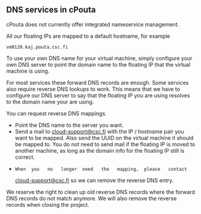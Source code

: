 ## DNS services in cPouta

cPouta does not currently offer integrated nameservice management.

All our floating IPs are mapped to a default hostname, for example

    vm0120.kaj.pouta.csc.fi

To use  your own DNS name  for your virtual machine,  simply configure
your own DNS server  to point the domain name to  the floating IP that
the virtual machine is using.

For most services these forward  DNS records are enough. Some services
also require reverse  DNS lookups to work. This means  that we have to
configure our  DNS server to  say that the  floating IP you  are using
resolves to the domain name your are using.

You can request reverse DNS mappings.

-   Point the DNS name to the server you want.
-   Send  a mail to cloud-support@csc.fi  with the IP /  hostname pair
    you want to  be mapped. Also send the UUID  on the virtual machine
    it  should be  mapped to.  You do  not need  to send  mail if  the
    floating IP  is moved to  another machine,  as long as  the domain
    info for the floating IP still is correct.
-     When  you   no   longer  need   the   mapping,  please   contact
    cloud-support@csc.fi so we can remove the reverse DNS entry.

We reserve  the right to  clean up old  reverse DNS records  where the
forward DNS  records do  not match  anymore. We  will also  remove the
reverse records when closing the project.
